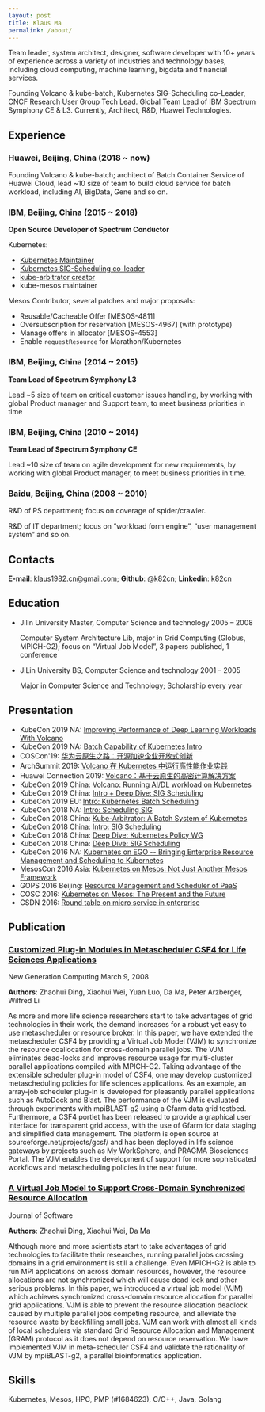 ```yaml
---
layout: post
title: Klaus Ma
permalink: /about/
---
```


Team leader, system architect, designer, software developer with 10+ years of experience across a variety of industries and technology bases, including cloud computing, machine learning, bigdata and financial services. 

Founding Volcano & kube-batch, Kubernetes SIG-Scheduling co-Leader, CNCF Research User Group Tech Lead. Global Team Lead of IBM Spectrum Symphony CE & L3. Currently, Architect, R&D, Huawei  Technologies.

## Experience

### Huawei, Beijing, China (2018 ~ now)

Founding Volcano & kube-batch; architect of Batch Container Service of Huawei Cloud, lead ~10 size of team to build cloud service for batch workload, including AI, BigData, Gene and so on.

### IBM, Beijing, China (2015 ~ 2018)

__Open Source Developer of Spectrum Conductor__

Kubernetes:

* [Kubernetes Maintainer]( https://groups.google.com/forum/#!topic/kubernetes-membership/EkxXeeLuV_w )
* [Kubernetes SIG-Scheduling co-leader]( https://groups.google.com/forum/#!msg/kubernetes-sig-scheduling/xS4RYbtUItE/3Wn0RwnvAAAJ )
* [kube-arbitrator creator]( https://groups.google.com/forum/#!msg/kubernetes-dev/K3Jn3SjBPSc/7gZDCGluBQAJ )
* kube-mesos maintainer

Mesos Contributor, several patches and major proposals:

* Reusable/Cacheable Offer [MESOS-4811]
* Oversubscription for reservation [MESOS-4967] (with prototype)
* Manage offers in allocator [MESOS-4553]
* Enable `requestResource` for Marathon/Kubernetes

### IBM, Beijing, China (2014 ~ 2015)

__Team Lead of Spectrum Symphony L3__

Lead ~5 size of team on critical customer issues handling, by working with global Product manager and Support team, to meet business priorities in time

### IBM, Beijing, China (2010 ~ 2014)

__Team Lead of Spectrum Symphony CE__

Lead ~10 size of team on agile development for new requirements, by working with global Product manager, to meet business priorities in time.

### Baidu, Beijing, China (2008 ~ 2010)

R&D of PS department; focus on coverage of spider/crawler.

R&D of IT department; focus on “workload form engine”, “user management system” and so on.

## Contacts
__E-mail__: [klaus1982.cn@gmail.com](mailto:klaus1982.cn@gmail.com); __Github__: [@k82cn](http://www.github.com/k82cn); __Linkedin__: [k82cn](http://cn.linkedin.com/in/k82cn)

## Education

* Jilin University Master, Computer Science and technology 2005 – 2008

  Computer System Architecture Lib, major in Grid Computing (Globus, MPICH-G2); focus on “Virtual Job Model”, 3 papers published, 1 conference

* JiLin University BS, Computer Science and technology 2001 – 2005

  Major in Computer Science and Technology; Scholarship every year

## Presentation

* KubeCon 2019 NA: [Improving Performance of Deep Learning Workloads With Volcano](https://sched.co/UaZi)
* KubeCon 2019 NA: [Batch Capability of Kubernetes Intro](https://sched.co/Uajv)
* COSCon'19: [华为云原生之路：开源加速企业开放式创新](https://bbs.huaweicloud.com/blogs/127619)
* ArchSummit 2019: [Volcano 在 Kubernetes 中运行高性能作业实践](https://archsummit.infoq.cn/2019/shenzhen/presentation/1817)
* Huawei Connection 2019: [Volcano：基于云原生的高密计算解决方案](https://agenda.events.huawei.com/2019/cn/minisite/agenda.html#dayTab=day7&tagName={"language"%3A"Cn"}&seminarId=1743)
* KubeCon 2019 China: [Volcano: Running AI/DL workload on Kubernetes ](https://sched.co/QXj2)
* KubeCon 2019 China: [Intro + Deep Dive: SIG Scheduling](https://sched.co/O9pG)
* KubeCon 2019 EU: [Intro: Kubernetes Batch Scheduling](https://sched.co/MPi7)
* KubeCon 2018 NA: [Intro: Scheduling SIG](https://sched.co/HDr0)
* KubeCon 2018 China: [Kube-Arbitrator: A Batch System of Kubernetes](https://sched.co/FuKC)
* KubeCon 2018 China: [Intro: SIG Scheduling](https://sched.co/FuLN)
* KubeCon 2018 China: [Deep Dive: Kubernetes Policy WG ](https://sched.co/FuLb)
* KubeCon 2018 China: [Deep Dive: SIG Scheduling](https://sched.co/FuLj)
* KubeCon 2016 NA: [Kubernetes on EGO -- Bringing Enterprise Resource Management and Scheduling to Kubernetes](http://sched.co/8K3n)
* MesosCon 2016 Asia: [Kubernetes on Mesos: Not Just Another Mesos Framework](http://sched.co/8QFB)
* GOPS 2016 Beijing: [Resource Management and Scheduler of PaaS](http://gops2016-beijing.eventdove.com/)
* COSC 2016: [Kubernetes on Mesos: The Present and the Future](http://www.huodongxing.com/go/coscon2016)
* CSDN 2016: [Round table on micro service in enterprise](http://cctc.csdn.net/m/zone/cctc2016/schedule)

## Publication

### [__Customized Plug-in Modules in Metascheduler CSF4 for Life Sciences Applications__](http://link.springer.com/article/10.1007/s00354-007-0024-6?no-access=true)

New Generation Computing March 9, 2008

__Authors__: Zhaohui Ding, Xiaohui Wei, Yuan Luo, Da Ma, Peter Arzberger, Wilfred Li

As more and more life science researchers start to take advantages of grid technologies in their work, the demand increases for a robust yet easy to use metascheduler or resource broker. In this paper, we have extended the metascheduler CSF4 by providing a Virtual Job Model (VJM) to synchronize the resource coallocation for cross-domain parallel jobs. The VJM eliminates dead-locks and improves resource usage for multi-cluster parallel applications compiled with MPICH-G2. Taking advantage of the extensible scheduler plug-in model of CSF4, one may develop customized metascheduling policies for life sciences applications.  As an example, an array-job scheduler plug-in is developed for pleasantly parallel applications such as AutoDock and Blast. The performance of the VJM is evaluated through experiments with mpiBLAST-g2 using a Gfarm data grid testbed. Furthermore, a CSF4 portlet has been released to provide a graphical user interface for transparent grid access, with the use of Gfarm for data staging and simplified data management.  The platform is open source at sourceforge.net/projects/gcsf/ and has been deployed in life science gateways by projects such as My WorkSphere, and PRAGMA Biosciences Portal. The VJM enables the development of support for more sophisticated workflows and metascheduling policies in the near future.

### [__A Virtual Job Model to Support Cross-Domain Synchronized Resource Allocation__](http://www.cs.indiana.edu/~yuanluo/publications/VJM.pdf)

Journal of Software

__Authors__: Zhaohui Ding, Xiaohui Wei, Da Ma

Although more and more scientists start to take advantages of grid technologies to facilitate their researches, running parallel jobs crossing domains in a grid environment is still a challenge. Even MPICH-G2 is able to run MPI applications on across domain resources, however, the resource allocations are not synchronized which will cause dead lock and other serious problems. In this paper, we introduced a virtual job model (VJM) which achieves synchronized cross-domain resource allocation for parallel grid applications. VJM is able to prevent the resource allocation deadlock caused by multiple parallel jobs competing resource, and alleviate the resource waste by backfilling small jobs. VJM can work with almost all kinds of local schedulers via standard Grid Resource Allocation and Management (GRAM) protocol as it does not depend on resource reservation. We have implemented VJM in meta-scheduler CSF4 and validate the rationality of VJM by mpiBLAST-g2, a parallel bioinformatics application.

## Skills

Kubernetes, Mesos, HPC, PMP (#1684623), C/C++, Java, Golang

